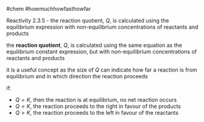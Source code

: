 #chem #howmuchhowfasthowfar

Reactivity 2.3.5 - the reaction quotient, $Q$, is calculated using the equilibrium expression with non-equilibrium concentrations of reactants and products

the **reaction quotient**, $Q$, is calculated using the same equation as the equilibrium constant expression, but with non-equilibrium concentrations of reactants and products

it is a useful concept as the size of $Q$ can indicate how far a reaction is from equilibrium and in which direction the reaction proceeds

if:
- $Q=K$, then the reaction is at equilibrium, no net reaction occurs
- $Q<K$, the reaction proceeds to the right in favour of the products
- $Q>K$, the reaction proceeds to the left in favour of the reactants